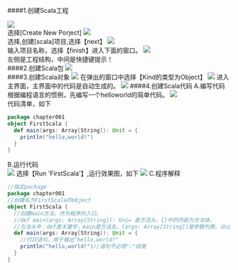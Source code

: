 ####1.创建Scala工程

   ![](images/Snip20161024_12.png)  
   选择[Create New Porject]
   ![](images/Snip20161024_13.png)  
   选择,创建[scala]项目,选择【next】
   ![](images/Snip20161024_14.png)   
   输入项目名称，选择【finish】进入下面的窗口。
   ![](images/Snip20161024_16.png)  
   左侧是工程结构，中间是快捷键提示！      
####2.创建Scala包
   ![](images/Snip20161024_17.png)  
####3.创建Scala对象
   ![](images/Snip20161024_18.png) 
   在弹出的窗口中选择【Kind的类型为Object】
   ![](images/Snip20161024_20.png)
   进入主界面，主界面中的代码是自动生成的。
   ![](images/Snip20161024_21.png) 
####4.创建Scala代码
   A.编写代码
   根据编程语言的惯例，先编写一个helloworld的简单代码。
   ![](images/Snip20161024_22.png)   
   代码清单，如下
```scala
package chapter001
object FirstScala {
  def main(args: Array[String]): Unit = {
    println("hello,world!")
  }
}
```
   B.运行代码  
   ![](images/Snip20161024_27.png) 
   选择【Run 'FirstScala'】,运行效果图，如下
   ![](images/Snip20161024_28.png) 
   C.程序解释
 ```scala
 //指定package
 package chapter001
 //创建名为FirstScala的object
 object FirstScala {
   //创建main方法，作为程序的入口。
   //def main(args: Array[String]): Uni= 是方法头。{}中的内容为方法体。
   //方法头中：def是关键字，main是方法名，(args: Array[String])是参数列表, Unit是返回值类型。':'用于分割方法签名和返回值，'='用于分隔方法头和方体
   def main(args: Array[String]): Unit = {
     //打印语句，用于输出"hello,world!"
     println("hello,world!")//语句不必用";"结尾
   }
 }
 ``` 